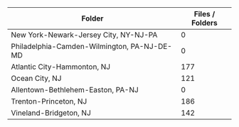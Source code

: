 | Folder                                      |   Files / Folders |
|---------------------------------------------|-------------------|
| New York-Newark-Jersey City, NY-NJ-PA       |                 0 |
| Philadelphia-Camden-Wilmington, PA-NJ-DE-MD |                 0 |
| Atlantic City-Hammonton, NJ                 |               177 |
| Ocean City, NJ                              |               121 |
| Allentown-Bethlehem-Easton, PA-NJ           |                 0 |
| Trenton-Princeton, NJ                       |               186 |
| Vineland-Bridgeton, NJ                      |               142 |